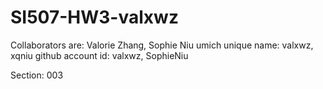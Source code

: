 # SI507-HW3-valxwz

Collaborators are: Valorie Zhang, Sophie Niu
umich unique name: valxwz, xqniu
github account id: valxwz, SophieNiu

Section: 003


